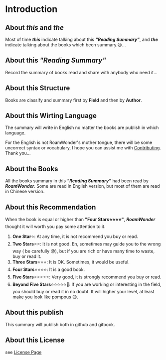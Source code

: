 # Introduction
## About **_this_** and **_the_**
Most of time **_this_** indicate talking about this **_"Reading Summary"_**, and **_the_** indicate talking about the books which been summary.😃...


## About this _"Reading Summary"_
Record the summary of books read and share with anybody who need it...

## About this Structure
Books are classify and summary first by **Field** and then by **Author**.

## About this Wirting Language
The summary will write in English no matter the books are publish in which language.

For the English is not RoamWonder's mother tongue, there will be some uncorrect syntax or vocabulary, I hope you can assist me with [Contributing](CONTRIBUTING.md). Thank you...

## About the Books
All the books summary in this **_"Reading Summary"_** had been read by **_RoamWonder_**. Some are read in English version, but most of them are read in Chinese version.

## About this Recommendation
When the book is equal or higher than **"Four Stars⭐⭐⭐⭐"**, **_RoamWonder_** thought it will worth you pay some attention to it.

1. **One Star**⭐: At any time, it is not recommend you buy or read.
2. **Two Stars**⭐⭐: It is not good. En, sometimes may guide you to the wrong way ( be carefully 😟), but if you are rich or have many time to waste, buy or read it.
3. **Three Stars**⭐⭐⭐: It is OK. Sometimes, it would be useful.
4. **Four Stars**⭐⭐⭐⭐: It is a good book.
5. **Five Stars**⭐⭐⭐⭐⭐: Very good, it is strongly recommend you buy or read.
6. **Beyond Five Stars**⭐⭐⭐⭐⭐🌟: If you are working or interesting in the field, you should buy or read it in no doubt. It will higher your level, at least make you look like pompous 😉.

## About this publish
This summary will publish both in github and gitbook.

## About this License
see [License Page](LICENSE.md)
